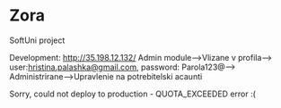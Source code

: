 # Zora
SoftUni project

Development:
http://35.198.12.132/
Admin module-->Vlizane v profila--> user:hristina.palashka@gmail.com, password: Parola123@-->
Administrirane-->Upravlenie na potrebitelski acaunti

Sorry, could not deploy to production - QUOTA_EXCEEDED error :(
